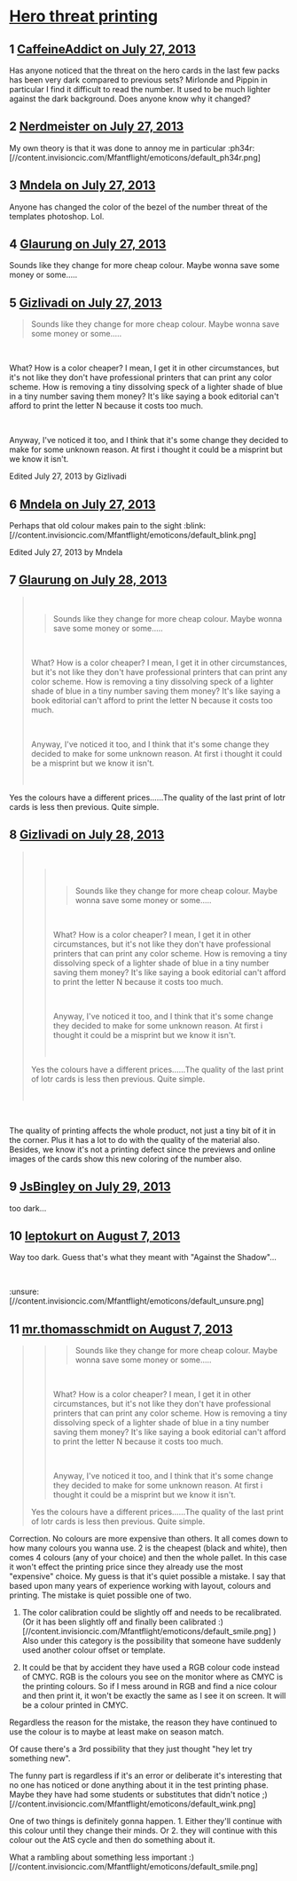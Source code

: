 # [Hero threat printing](https://community.fantasyflightgames.com/topic/87245-hero-threat-printing/)

## 1 [CaffeineAddict on July 27, 2013](https://community.fantasyflightgames.com/topic/87245-hero-threat-printing/?do=findComment&comment=823863)

Has anyone noticed that the threat on the hero cards in the last few packs has been very dark compared to previous sets? Mirlonde and Pippin in particular I find it difficult to read the number. It used to be much lighter against the dark background. Does anyone know why it changed?

## 2 [Nerdmeister on July 27, 2013](https://community.fantasyflightgames.com/topic/87245-hero-threat-printing/?do=findComment&comment=823870)

My own theory is that it was done to annoy me in particular :ph34r: [//content.invisioncic.com/Mfantflight/emoticons/default_ph34r.png]

## 3 [Mndela on July 27, 2013](https://community.fantasyflightgames.com/topic/87245-hero-threat-printing/?do=findComment&comment=823937)

Anyone has changed the color of the bezel of the number threat of the templates photoshop. Lol.

## 4 [Glaurung on July 27, 2013](https://community.fantasyflightgames.com/topic/87245-hero-threat-printing/?do=findComment&comment=823975)

Sounds like they change for more cheap colour. Maybe wonna save some money or some.....

## 5 [Gizlivadi on July 27, 2013](https://community.fantasyflightgames.com/topic/87245-hero-threat-printing/?do=findComment&comment=824170)

> Sounds like they change for more cheap colour. Maybe wonna save some money or some.....

 

What? How is a color cheaper? I mean, I get it in other circumstances, but it's not like they don't have professional printers that can print any color scheme. How is removing a tiny dissolving speck of a lighter shade of blue in a tiny number saving them money? It's like saying a book editorial can't afford to print the letter N because it costs too much.

 

Anyway, I've noticed it too, and I think that it's some change they decided to make for some unknown reason. At first i thought it could be a misprint but we know it isn't.

Edited July 27, 2013 by Gizlivadi

## 6 [Mndela on July 27, 2013](https://community.fantasyflightgames.com/topic/87245-hero-threat-printing/?do=findComment&comment=824196)

Perhaps that old colour makes pain to the sight :blink: [//content.invisioncic.com/Mfantflight/emoticons/default_blink.png]

Edited July 27, 2013 by Mndela

## 7 [Glaurung on July 28, 2013](https://community.fantasyflightgames.com/topic/87245-hero-threat-printing/?do=findComment&comment=824352)

>  
> 
> > Sounds like they change for more cheap colour. Maybe wonna save some money or some.....
> 
>  
> 
> What? How is a color cheaper? I mean, I get it in other circumstances, but it's not like they don't have professional printers that can print any color scheme. How is removing a tiny dissolving speck of a lighter shade of blue in a tiny number saving them money? It's like saying a book editorial can't afford to print the letter N because it costs too much.
> 
>  
> 
> Anyway, I've noticed it too, and I think that it's some change they decided to make for some unknown reason. At first i thought it could be a misprint but we know it isn't.
> 
>  

Yes the colours have a different prices......The quality of the last print of lotr cards is less then previous. Quite simple.

## 8 [Gizlivadi on July 28, 2013](https://community.fantasyflightgames.com/topic/87245-hero-threat-printing/?do=findComment&comment=824513)

>  
> 
> >  
> > 
> > > Sounds like they change for more cheap colour. Maybe wonna save some money or some.....
> > 
> >  
> > 
> > What? How is a color cheaper? I mean, I get it in other circumstances, but it's not like they don't have professional printers that can print any color scheme. How is removing a tiny dissolving speck of a lighter shade of blue in a tiny number saving them money? It's like saying a book editorial can't afford to print the letter N because it costs too much.
> > 
> >  
> > 
> > Anyway, I've noticed it too, and I think that it's some change they decided to make for some unknown reason. At first i thought it could be a misprint but we know it isn't.
> > 
> >  
> 
> Yes the colours have a different prices......The quality of the last print of lotr cards is less then previous. Quite simple.
> 
>  

 

The quality of printing affects the whole product, not just a tiny bit of it in the corner. Plus it has a lot to do with the quality of the material also. Besides, we know it's not a printing defect since the previews and online images of the cards show this new coloring of the number also.

## 9 [JsBingley on July 29, 2013](https://community.fantasyflightgames.com/topic/87245-hero-threat-printing/?do=findComment&comment=825376)

too dark...

## 10 [leptokurt on August 7, 2013](https://community.fantasyflightgames.com/topic/87245-hero-threat-printing/?do=findComment&comment=833211)

Way too dark. Guess that's what they meant with "Against the Shadow"...

 

:unsure: [//content.invisioncic.com/Mfantflight/emoticons/default_unsure.png]

## 11 [mr.thomasschmidt on August 7, 2013](https://community.fantasyflightgames.com/topic/87245-hero-threat-printing/?do=findComment&comment=833235)

> > > Sounds like they change for more cheap colour. Maybe wonna save some money or some.....
> > 
> >  
> > 
> > What? How is a color cheaper? I mean, I get it in other circumstances, but it's not like they don't have professional printers that can print any color scheme. How is removing a tiny dissolving speck of a lighter shade of blue in a tiny number saving them money? It's like saying a book editorial can't afford to print the letter N because it costs too much.
> > 
> >  
> > 
> > Anyway, I've noticed it too, and I think that it's some change they decided to make for some unknown reason. At first i thought it could be a misprint but we know it isn't.
> 
> Yes the colours have a different prices......The quality of the last print of lotr cards is less then previous. Quite simple.

Correction. No colours are more expensive than others. It all comes down to how many colours you wanna use. 2 is the cheapest (black and white), then comes 4 colours (any of your choice) and then the whole pallet. In this case it won't effect the printing price since they already use the most "expensive" choice. My guess is that it's quiet possible a mistake. I say that based upon many years of experience working with layout, colours and printing. The mistake is quiet possible one of two.

1. The color calibration could be slightly off and needs to be recalibrated. (Or it has been slightly off and finally been calibrated :) [//content.invisioncic.com/Mfantflight/emoticons/default_smile.png] ) Also under this category is the possibility that someone have suddenly used another colour offset or template.

2. It could be that by accident they have used a RGB colour code instead of CMYC. RGB is the colours you see on the monitor where as CMYC is the printing colours. So if I mess around in RGB and find a nice colour and then print it, it won't be exactly the same as I see it on screen. It will be a colour printed in CMYC.

Regardless the reason for the mistake, the reason they have continued to use the colour is to maybe at least make on season match.

Of cause there's a 3rd possibility that they just thought "hey let try something new".

The funny part is regardless if it's an error or deliberate it's interesting that no one has noticed or done anything about it in the test printing phase. Maybe they have had some students or substitutes that didn't notice ;) [//content.invisioncic.com/Mfantflight/emoticons/default_wink.png]

One of two things is definitely gonna happen. 1. Either they'll continue with this colour until they change their minds. Or 2. they will continue with this colour out the AtS cycle and then do something about it.

What a rambling about something less important :) [//content.invisioncic.com/Mfantflight/emoticons/default_smile.png]

